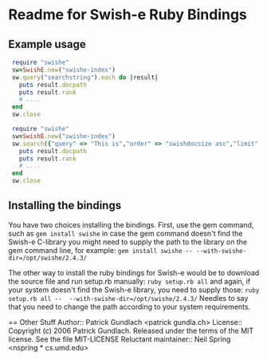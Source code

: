 # Readme for Swish-e Ruby Bindings

## Example usage
```ruby
 require "swishe"
 sw=SwishE.new("swishe-index")
 sw.query("searchstring").each do |result|
   puts result.docpath
   puts result.rank
   # .... 
 end
 sw.close
```

```ruby
 require "swishe"
 sw=SwishE.new("swishe-index")
 sw.search({"query" => "This is","order" => "swishdocsize asc","limit" => 1}).each do |result|
   puts result.docpath
   puts result.rank
   # .... 
 end
 sw.close
```

## Installing the bindings

You have two choices installing the bindings. First, use the gem command, such as
 `gem install swishe`
in case the gem command doesn't find the Swish-e C-library you might need to supply the path
to the library on the gem command line, for example:
 `gem install swishe -- --with-swishe-dir=/opt/swishe/2.4.3/`

The other way to install the ruby bindings for Swish-e would be to download the source file
and run setup.rb manually:
 `ruby setup.rb all`
and again, if your system doesn't find the Swish-e library, you need to supply those:
 `ruby setup.rb all --  --with-swishe-dir=/opt/swishe/2.4.3/`
Needles to say that you need to change the path according to your system requirements.

== Other Stuff
Author:: Patrick Gundlach <patrick <at> gundla.ch>
License::  Copyright (c) 2006 Patrick Gundlach.
           Released under the terms of the MIT license.  See the file MIT-LICENSE
Reluctant maintainer:: Neil Spring <nspring * cs.umd.edu>
